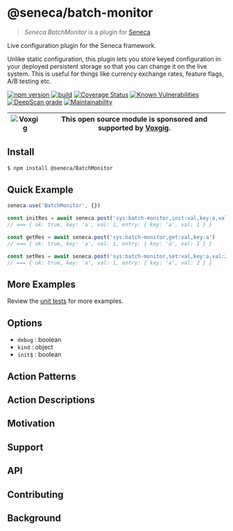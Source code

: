# @seneca/batch-monitor

> _Seneca BatchMonitor_ is a plugin for [Seneca](http://senecajs.org)

Live configuration plugin for the Seneca framework.

Unlike static configuration, this plugin lets you store keyed
configuration in your deployed persistent storage so that you can
change it on the live system. This is useful for things like currency
exchange rates, feature flags, A/B testing etc.


[![npm version](https://img.shields.io/npm/v/@seneca/batch-monitor.svg)](https://npmjs.com/package/@seneca/config)
[![build](https://github.com/senecajs/SenecaBatchMonitor/actions/workflows/build.yml/badge.svg)](https://github.com/senecajs/SenecaBatch-Monitor/actions/workflows/build.yml)
[![Coverage Status](https://coveralls.io/repos/github/senecajs/SenecaBatchMonitor/badge.svg?branch=main)](https://coveralls.io/github/senecajs/SenecaBatch-Monitor?branch=main)
[![Known Vulnerabilities](https://snyk.io/test/github/senecajs/SenecaBatchMonitor/badge.svg)](https://snyk.io/test/github/senecajs/SenecaBatch-Monitor)
[![DeepScan grade](https://deepscan.io/api/teams/5016/projects/26547/branches/846930/badge/grade.svg)](https://deepscan.io/dashboard#view=project&tid=5016&pid=26547&bid=846930)
[![Maintainability](https://api.codeclimate.com/v1/badges/3e5e5c11a17dbfbdd894/maintainability)](https://codeclimate.com/github/senecajs/SenecaBatchMonitor/maintainability)

| ![Voxgig](https://www.voxgig.com/res/img/vgt01r.png) | This open source module is sponsored and supported by [Voxgig](https://www.voxgig.com). |
| ---------------------------------------------------- | --------------------------------------------------------------------------------------- |

## Install

```sh
$ npm install @seneca/BatchMonitor
```

## Quick Example

```js
seneca.use('BatchMonitor', {})

const initRes = await seneca.post('sys:batch-monitor,init:val,key:a,val:1')
// === { ok: true, key: 'a', val: 1, entry: { key: 'a', val: 1 } }

const getRes = await seneca.post('sys:batch-monitor,get:val,key:a')
// === { ok: true, key: 'a', val: 1, entry: { key: 'a', val: 1 } }

const setRes = await seneca.post('sys:batch-monitor,set:val,key:a,val:2')
// === { ok: true, key: 'a', val: 1, entry: { key: 'a', val: 2 } }

```

## More Examples

Review the [unit tests](test/BatchMonitor.test.ts) for more examples.



<!--START:options-->


## Options

* `debug` : boolean
* `kind` : object
* `init$` : boolean


<!--END:options-->

<!--START:action-list-->


## Action Patterns



<!--END:action-list-->

<!--START:action-desc-->


## Action Descriptions



<!--END:action-desc-->

## Motivation

## Support

## API

## Contributing

## Background
